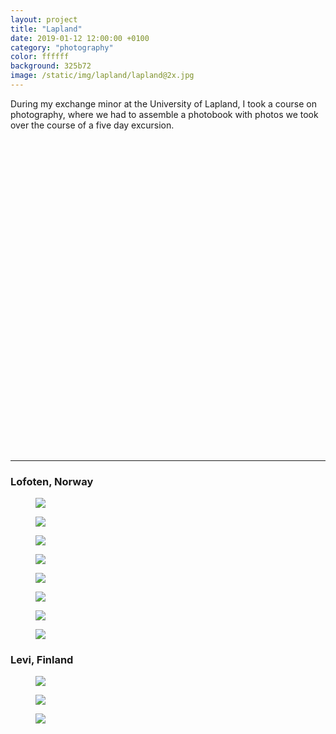 ```yaml
---
layout: project
title: "Lapland"
date: 2019-01-12 12:00:00 +0100
category: "photography"
color: ffffff
background: 325b72
image: /static/img/lapland/lapland@2x.jpg
---
```


During my exchange minor at the University of Lapland, I took a course on photography, where we had to assemble a photobook with photos we took over the course of a five day excursion.

<div data-configid="36988901/67737625" style="width:100%; height:500px;" class="issuuembed"></div>
<script type="text/javascript" src="//e.issuu.com/embed.js" async="true"></script>

---

### Lofoten, Norway


<div class="project__picture-group">

  <figure class="project__picture">
    <img class="project__image"
      srcset="/static/img/lapland/lofoten-1.jpg 1x,
        /static/img/lapland/lofoten-1@2x.jpg 2x"
      src="/static/img/lapland/lofoten-1.jpg">
  </figure>

  <figure class="project__picture">
    <img class="project__image"
      srcset="/static/img/lapland/lofoten-2.jpg 1x,
        /static/img/lapland/lofoten-2@2x.jpg 2x"
      src="/static/img/lapland/lofoten-2.jpg">
  </figure>

  <figure class="project__picture">
    <img class="project__image"
      srcset="/static/img/lapland/lofoten-3.jpg 1x,
        /static/img/lapland/lofoten-3@2x.jpg 2x"
      src="/static/img/lapland/lofoten-3.jpg">
  </figure>

  <figure class="project__picture">
    <img class="project__image"
      srcset="/static/img/lapland/lofoten-4.jpg 1x,
        /static/img/lapland/lofoten-4@2x.jpg 2x"
      src="/static/img/lapland/lofoten-4.jpg">
  </figure>

  <figure class="project__picture">
    <img class="project__image"
      srcset="/static/img/lapland/lofoten-5.jpg 1x,
        /static/img/lapland/lofoten-5@2x.jpg 2x"
      src="/static/img/lapland/lofoten-5.jpg">
  </figure>

  <figure class="project__picture">
    <img class="project__image"
      srcset="/static/img/lapland/lofoten-6.jpg 1x,
        /static/img/lapland/lofoten-6@2x.jpg 2x"
      src="/static/img/lapland/lofoten-6.jpg">
  </figure>

  <figure class="project__picture">
    <img class="project__image"
      srcset="/static/img/lapland/lofoten-7.jpg 1x,
        /static/img/lapland/lofoten-7@2x.jpg 2x"
      src="/static/img/lapland/lofoten-7.jpg">
  </figure>

  <figure class="project__picture">
    <img class="project__image"
      srcset="/static/img/lapland/lofoten-8.jpg 1x,
        /static/img/lapland/lofoten-8@2x.jpg 2x"
      src="/static/img/lapland/lofoten-8.jpg">
  </figure>

</div>


### Levi, Finland

<div class="project__picture-group">

  <figure class="project__picture">
    <img class="project__image"
      srcset="/static/img/lapland/levi-1.jpg 1x,
        /static/img/lapland/levi-1@2x.jpg 2x"
      src="/static/img/lapland/levi-1.jpg">
  </figure>

  <figure class="project__picture">
    <img class="project__image"
      srcset="/static/img/lapland/levi-2.jpg 1x,
        /static/img/lapland/levi-2@2x.jpg 2x"
      src="/static/img/lapland/levi-2.jpg">
  </figure>

  <figure class="project__picture">
    <img class="project__image"
      srcset="/static/img/lapland/levi-3.jpg 1x,
        /static/img/lapland/levi-3@2x.jpg 2x"
      src="/static/img/lapland/levi-3.jpg">
  </figure>

</div>
